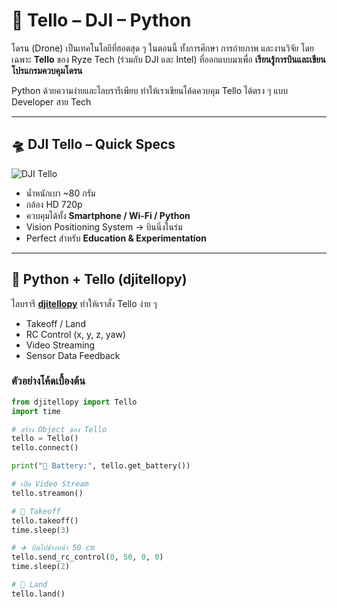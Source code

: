 # 🚀 Tello – DJI – Python

โดรน (Drone) เป็นเทคโนโลยีที่ฮอตสุด ๆ ในตอนนี้ ทั้งการศึกษา การถ่ายภาพ และงานวิจัย โดยเฉพาะ **Tello** ของ Ryze Tech (ร่วมกับ DJI และ Intel) ที่ออกแบบมาเพื่อ **เรียนรู้การบินและเขียนโปรแกรมควบคุมโดรน**  

Python ด้วยความง่ายและไลบรารีเพียบ ทำให้เราเขียนโค้ดควบคุม Tello ได้ตรง ๆ แบบ Developer สาย Tech  

---

## 🛸 DJI Tello – Quick Specs

![DJI Tello](https://www.dji.com/tello/info#downloads)  
- น้ำหนักเบา ~80 กรัม  
- กล้อง HD 720p  
- ควบคุมได้ทั้ง **Smartphone / Wi-Fi / Python**  
- Vision Positioning System → บินนิ่งในร่ม  
- Perfect สำหรับ **Education & Experimentation**

---

## 🐍 Python + Tello (djitellopy)

ไลบรารี **[djitellopy](https://github.com/damiafuentes/DJITelloPy)** ทำให้เราสั่ง Tello ง่าย ๆ  
- Takeoff / Land  
- RC Control (x, y, z, yaw)  
- Video Streaming  
- Sensor Data Feedback  

### ตัวอย่างโค้ดเบื้องต้น

```python
from djitellopy import Tello
import time

# สร้าง Object ของ Tello
tello = Tello()
tello.connect()

print("🔋 Battery:", tello.get_battery())

# เปิด Video Stream
tello.streamon()

# 🚀 Takeoff
tello.takeoff()
time.sleep(3)

# ✈️ บินไปข้างหน้า 50 cm
tello.send_rc_control(0, 50, 0, 0)
time.sleep(2)

# 🛬 Land
tello.land()

